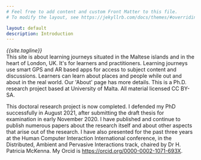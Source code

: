 ```yaml
---
# Feel free to add content and custom Front Matter to this file.
# To modify the layout, see https://jekyllrb.com/docs/themes/#overriding-theme-defaults

layout: default
description: Introduction
---
```


*{{site.tagline}}*<br>
This site is about learning journeys situated in the Maltese islands and in the heart of London, UK. It's for learners and practitioners. Learning journeys use smart GPS and AR based apps for access to subject content and discussions. Learners can learn about places and people while out and about in the real world. Our 'About' page has more details. This is a Ph.D. research project based at University of Malta. All material licensed CC BY-SA.

This doctoral research project is now completed. I defended my PhD successfully in August 2021, after submitting the draft thesis for examination in early November 2020. I have published and continue to publish numerous papers about the research itself and about other aspects that arise out of the research. I have also presented for the past three years at the Human Computer Interaction International conference, in the Distributed, Ambient and Pervasive Interactions track, chaired by Dr H. Patricia McKenna. My Orcid is https://orcid.org/0000-0002-1071-693X.